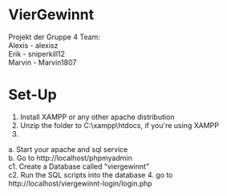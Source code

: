 # VierGewinnt

Projekt der Gruppe 4
Team:<br>
  Alexis - alexisz<br>
  Erik - sniperkill12<br>
  Marvin - Marvin1807<br>
  
  
  
# Set-Up

1. Install XAMPP or any other apache distribution<br>
2. Unzip the folder to C:\xampp\htdocs, if you're using XAMPP<br>
3.
  a. Start your apache and sql service<br>
  b. Go to http://localhost/phpmyadmin<br>
  c1. Create a Database called "viergewinnt"<br>
  c2. Run the SQL scripts into the database
4. go to http://localhost/viergewinnt-login/login.php<br>

